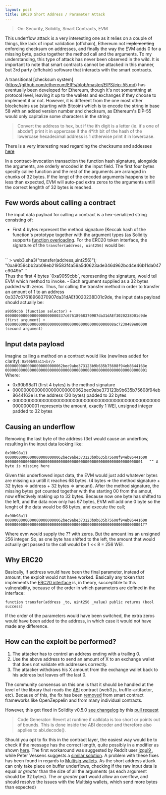 ```yaml
---
layout: post
title: ERC20 Short Address / Parameter Attack
---
```

> On: Security, Solidity, Smart Contracts, EVM

This underflow attack is a very interesting one as it relies on a couple of things, like lack of input validation (offchain), Ethereum not ~~implementing~~ enforcing checksum on addresses, and finally the way the EVM adds 0 for a missing byte, packs together the method call and the arguments.
To my understanding, this type of attack has never been observed in the wild. It is important to note that smart contracts cannot be attacked in this manner, but 3rd party (offchain) software that interacts with the smart contracts.

A transitional [checksum system] (https://github.com/ethereum/EIPs/blob/master/EIPS/eip-55.md) has eventually been developed for Ethereum, though it's not somemthing at protocol level, leaving it up to the wallets and exchanges if they choose to implement it or not.
However, it is different from the one most other blockchains use (starting with Bitcoin) which is to encode the string in base 58 with an added version number and checksum, as Ethereum's EIP-55 would only capitalize some characters in the string:
> Convert the address to hex, but if the ith digit is a letter (ie. it's one of abcdef) print it in uppercase if the 4*ith bit of the hash of the lowercase hexadecimal address is 1 otherwise print it in lowercase.

There is a very interesting read regarding the checksums and addesses [here](https://ethereum.stackexchange.com/questions/267/why-dont-ethereum-addresses-have-checksums/274#274)

In a contract-invocation transaction the function hash signature, alongside the arguments, are orderly encoded in the input field. The first four bytes specify callee function and the rest of the arguments are arranged in chunks of 32 bytes.
If the lengt of the encoded arguments happens to be less than expected, EVM will auto-pad extra zeros to the arguments untill the correct lenghth of 32 bytes is reached.
## Few words about calling a contract
 The input data payload for calling a contract is a hex-serialized string consisting of:
- First 4 bytes represent the method signature (Keccak hash of the function's prototype together with the argument types (as Solidity supports [function overloading](https://solidity.readthedocs.io/en/v0.5.10/contracts.html?highlight=function%20overloading#function-overloading). For the ERC20 token interface, the signature of the `transfer(address, uint256)` would be:
<br/>
``
> web3.sha3("transfer(address,uint256)");  
"0xa9059cbb2ab09eb219583f4a59a5d0623ade346d962bcd4e46b11da047c9049b"  
``
<br/>
Thus the first 4 bytes `0xa9059cbb`, representing the signature, would tell EVM which method to invoke.
- Each argument supplied as a 32 bytes padded with zeros.
Thus, for calling the transfer method in order to transfer an amount of 1 to an address 0x337c67618968370907da31dAEf3020238D01c9de, the input data payload should actually be:

``
a9059cbb (function selector) +
000000000000000000000000337c67618968370907da31dAEf3020238D01c9de (first argument) +
0000000000000000000000000000000000000000000000008ac7230489e80000 (second argument)
``

## Input data payload
Imagine calling a method on a contract would like (newlines added for clarity):
``
   0x90b98a11<br/>
   00000000000000000000000062bec9abe373123b9b635b75608f94eb8644163e
   0000000000000000000000000000000000000000000000000000000000000001
``
Where:
- 0x90b98a11 (first 4 bytes) is the method signature 
- 00000000000000000000000062bec9abe373123b9b635b75608f94eb8644163e is the address (20 bytes) padded to 32 bytes
- 0000000000000000000000000000000000000000000000000000000000000001 represents the amount, exactly 1 WEI, unsigned integer padded to 32 bytes
## Causing an underflow
Removing the last byte of the address (3e) would cause an underflow, resulting in the input data looking like:

``
0x90b98a11
00000000000000000000000062bec9abe373123b9b635b75608f94eb86441600
00000000000000000000000000000000000000000000000000000000000001  
                                                              ^^
                                          A byte is missing here
``

Given this underflowed input data, the EVM would just add whatever bytes are missing up untill it reaches 68 bytes. (4 bytes => the method signature + 32 bytes => address + 32 bytes => amount). After the method signature, the missing bytes get counted together with the starting 00 from the amout, now effectively making up to 32 bytes. Because now one byte has shifted to the left, and the data now only has 67 bytes, EVM will add one 0 byte so the lenght of the data would be 68 bytes, and execute the call;

``
    0x90b98a11  
    00000000000000000000000062bec9abe373123b9b635b75608f94eb86441600  
    00000000000000000000000000000000000000000000000000000000000001??  
``

Where evm would supply the ?? with zeros. But the amount ins an unsigned 256 integer. So, as one byte has shifted to the left, the amount that would actually get passed to the call would be 1 << 8 = 256 WEI.

## Why ERC20
Basically, if address would have been the final parameter, instead of amount, the exploit would not have worked. Basically any token that implements the [ERC20 interface](https://github.com/ethereum/EIPs/blob/master/EIPS/eip-20.md) is, in theory, succeptible to this vulnerability, because of the order in which parameters are defined in the interface:
```
function transfer(address _to, uint256 _value) public returns (bool success)
```
If the order of the parameters would have been switched, the extra zeros would have been added to the address, in which case it would not have made any difference.

## How can the exploit be performed?
1. The attacker has to control an address ending with a trailing 0.
2. Use the above address to send an amount of X to an exchange wallet that does not validate eth addresses correctly.
3. The attacker withdraws his X amount from the exchange wallet back to his address but leaves off the last 0.

The community consensus on this one is that it should be handled at the level of the library that reads the [ABI](https://solidity.readthedocs.io/en/develop/abi-spec.html) contract (web3.js, truffle-artifactor, etc).
Because of this, the fix has been [removed](https://github.com/OpenZeppelin/openzeppelin-contracts/issues/261) from smart contract frameworks like OpenZeppelin and from many individual contracts.

However, this got fixed in Solidity v0.5.0 [see changelog](https://github.com/ethereum/solidity/blob/v0.5.0/Changelog.md) by this [pull request](https://github.com/ethereum/solidity/pull/4224)
> Code Generator: Revert at runtime if calldata is too short or points out of bounds. This is done inside the ABI decoder and therefore also applies to abi.decode().

Should you opt to fix this in the contract layer, the easiest way would be to check if the message has the correct length, quite possibly in a modifier as shown [here](https://ethereum.github.io/browser-solidity/#gist=f5c444b9e087d03438aa990cb91b9e3a&optimize=false&version=soljson-v0.6.8+commit.0bbfe453.js). The first workaround was suggested by Reddit user [ izqui9 ](https://www.reddit.com/r/ethereum/comments/63s917/worrysome_bug_exploit_with_erc20_token/dfwmhc3/), while Peter Vessens suggests a [similar solution](https://github.com/MonolithDAO/token/blob/master/audit/TokenSaleAudit.pdf). A problem with these fixes has been found in regards to [Multisig wallets](https://blog.coinfabrik.com/smart-contract-short-address-attack-mitigation-failure/). As the short address attack can only take place on buffer underflows, checking if the raw input data is equal *or greater* than the size of all the arguments (as each argument should be 32 bytes). The *or greater* part would allow an overflow, and should resolve the issues with the Multisig wallets, which send more bytes than expected)

